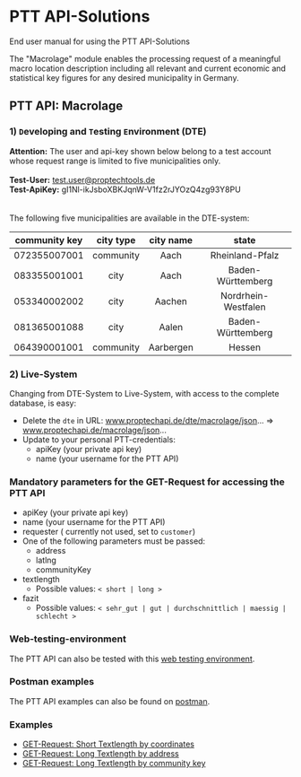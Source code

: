 # PTT API-Solutions
End user manual for using the PTT API-Solutions

The "Macrolage" module enables the processing request of a meaningful macro location description including all relevant and current economic and statistical key figures for any desired municipality in Germany.

## PTT API: Macrolage

### 1) `D`eveloping and `T`esting `E`nvironment (DTE)

**Attention:** The user and api-key shown below belong to a test account whose request range is limited to five municipalities only. 
<br/>
<br/>
**Test-User:** test.user@proptechtools.de
<br/>
**Test-ApiKey:** gI1Nl-ikJsboXBKJqnW-V1fz2rJYOzQ4zg93Y8PU
<br/>
<br/>
<br/>
The following five municipalities are available in the DTE-system:

| community key   | city type | city name |   state    |
| -------------   |:-------------:|:-------------:|:-------------:|
| 072355007001     | community | Aach | Rheinland-Pfalz | 
| 083355001001     | city | Aach | Baden-Württemberg |
| 053340002002     | city | Aachen | Nordrhein-Westfalen |
| 081365001088     | city | Aalen | Baden-Württemberg |
| 064390001001     | community | Aarbergen | Hessen |


### 2) Live-System

Changing from DTE-System to Live-System, with access to the complete database, is easy:

* Delete the `dte` in URL: www.proptechapi.de/dte/macrolage/json... => www.proptechapi.de/macrolage/json...
* Update to your personal PTT-credentials:
    * apiKey (your private api key)
    * name (your username for the PTT API)

### Mandatory parameters for the GET-Request for accessing the PTT API 

* apiKey (your private api key)
* name (your username for the PTT API)
* requester ( currently not used, set to `customer`)
* One of the following parameters must be passed:
  * address
  * latlng
  * communityKey
* textlength
  * Possible values: `< short | long >`
* fazit
  * Possible values: `< sehr_gut | gut | durchschnittlich | maessig | schlecht >`

### Web-testing-environment 
The PTT API can also be tested with this [web testing environment](https://account.proptechtools.de/apitest.php).

### Postman examples

The PTT API examples can also be found on [postman](https://documenter.getpostman.com/view/6392593/S1ETRGTx#149be5c6-8885-4ea1-be10-b2650dafe35e).

### Examples

* [GET-Request: Short Textlength by coordinates](examples/001-short_textlength_coordinations.md)
* [GET-Request: Long Textlength by address](examples/002-long_textlength_address.md)
* [GET-Request: Long Textlength by community key](examples/003-long_textlength_communitykey.md)



